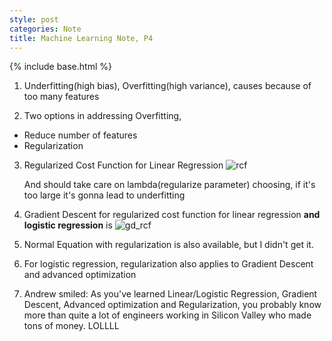 ```yaml
---
style: post
categories: Note
title: Machine Learning Note, P4
---
```

{% include base.html %}

1. Underfitting(high bias), Overfitting(high variance), causes because of too many features

2. Two options in addressing Overfitting,
  - Reduce number of features
  - Regularization

3. Regularized Cost Function for Linear Regression
  ![rcf][regularized_cost_function]

    And should take care on lambda(regularize parameter) choosing, if it's too large it's gonna lead to underfitting

4. Gradient Descent for regularized cost function for linear regression **and logistic regression** is
  ![gd_rcf][gd_rcf_2]

5. Normal Equation with regularization is also available, but I didn't get it.

6. For logistic regression, regularization also applies to Gradient Descent and advanced optimization

7. Andrew smiled: As you've learned Linear/Logistic Regression, Gradient Descent, Advanced optimization and Regularization, you probably know more than quite a lot of engineers working in Silicon Valley who made tons of money. LOLLLL


[regularized_cost_function]: {{base}}/assets/2016-08-15_rcf.png
[gd_rcf_2]: {{base}}/assets/2016-08-15_gd_rcf.png
